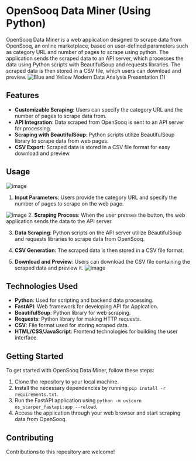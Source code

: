 # OpenSooq Data Miner (Using Python)

OpenSooq Data Miner is a web application designed to scrape data from OpenSooq, an online marketplace, based on user-defined parameters such as category URL and number of pages to scrape using python. The application sends the scraped data to an API server, which processes the data using Python scripts with BeautifulSoup and requests libraries. The scraped data is then stored in a CSV file, which users can download and preview.
![Blue and Yellow Modern Data Analysis Presentation (1)](https://github.com/MohammadMoataz2/Diabetes-Insight-and-Model-Mastery-with-KNIME-and-python/assets/123085286/80056d8c-b27b-4feb-a8d8-f3b386508502)
## Features

- **Customizable Scraping**: Users can specify the category URL and the number of pages to scrape data from.
- **API Integration**: Data scraped from OpenSooq is sent to an API server for processing.
- **Scraping with BeautifulSoup**: Python scripts utilize BeautifulSoup library to scrape data from web pages.
- **CSV Export**: Scraped data is stored in a CSV file format for easy download and preview.

## Usage
![image](https://github.com/MohammadMoataz2/Diabetes-Insight-and-Model-Mastery-with-KNIME-and-python/assets/123085286/3761570a-5153-4568-b2f6-14d2e903cfe3)
1. **Input Parameters**: Users provide the category URL and specify the number of pages to scrape on the web page.

![image](https://github.com/MohammadMoataz2/Diabetes-Insight-and-Model-Mastery-with-KNIME-and-python/assets/123085286/54f3933b-3431-49dd-9ed1-196e5391d1f2)
2. **Scraping Process**: When the user presses the button, the web application sends the data to the API server.


3. **Data Scraping**: Python scripts on the API server utilize BeautifulSoup and requests libraries to scrape data from OpenSooq.


4. **CSV Generation**: The scraped data is then stored in a CSV file format.


5. **Download and Preview**: Users can download the CSV file containing the scraped data and preview it.
![image](https://github.com/MohammadMoataz2/Diabetes-Insight-and-Model-Mastery-with-KNIME-and-python/assets/123085286/f132c6bd-c5b2-4624-96dd-b3909e6f98a8)
## Technologies Used

- **Python**: Used for scripting and backend data processing.
- **FastAPI**: Web framework for developing API for Applcation.
- **BeautifulSoup**: Python library for web scraping.
- **Requests**: Python library for making HTTP requests.
- **CSV**: File format used for storing scraped data.
- **HTML/CSS/JavaScript**: Frontend technologies for building the user interface.

## Getting Started

To get started with OpenSooq Data Miner, follow these steps:

1. Clone the repository to your local machine.
2. Install the necessary dependencies by running `pip install -r requirements.txt`.
3. Run the FastAPI application using `python -m uvicorn os_scarper_fastapi:app --reload`.
4. Access the application through your web browser and start scraping data from OpenSooq.


## Contributing
Contributions to this repository are welcome!

